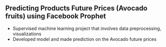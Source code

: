 ## Predicting Products Future Prices (Avocado fruits) using Facebook Prophet

- Supervised machine learning project that involves data preprocessing, visualizations
- Developed model and made prediction on the Avocado future prices 
